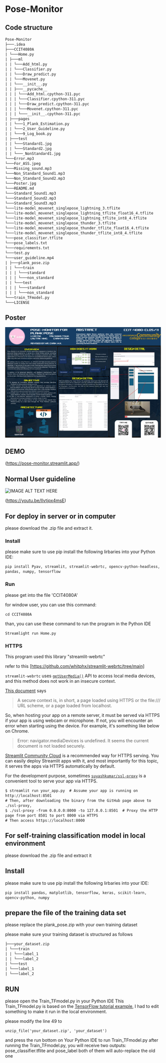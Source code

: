 # Pose-Monitor
## Code structure
```shell
Pose-Monitor
├───.idea
├───CCIT4080A
| └───Home.py
| ├───ml
| | └───Add_html.py
| | └───Classifier.py
| | └───Draw_predict.py
| | └───Movenet.py
| | └───__init__.py
| | ├───__pycache__
| | | └───Add_html.cpython-311.pyc
| | | └───Classifier.cpython-311.pyc
| | | └───Draw_predict.cpython-311.pyc
| | | └───Movenet.cpython-311.pyc
| | | └───__init__.cpython-311.pyc
| ├───pages
| | └───1_Plank_Estimation.py
| | └───2_User_Guideline.py
| | └───9_Log_book.py
| ├───test
| | └───Standard1.jpg
| | └───Standard2.jpg
| | └───_NonStandard1.jpg
└───Error.mp3
└───For_ASS.jpeg
└───Missing_sound.mp3
└───Non_Standard_Sound1.mp3
└───Non_Standard_Sound2.mp3
└───Poster.jpg
└───README.md
└───Standard_Sound1.mp3
└───Standard_Sound2.mp3
└───Standard_Sound3.mp3
└───lite-model_movenet_singlepose_lightning_3.tflite
└───lite-model_movenet_singlepose_lightning_tflite_float16_4.tflite
└───lite-model_movenet_singlepose_lightning_tflite_int8_4.tflite
└───lite-model_movenet_singlepose_thunder_3.tflite
└───lite-model_movenet_singlepose_thunder_tflite_float16_4.tflite
└───lite-model_movenet_singlepose_thunder_tflite_int8_4.tflite
└───pose_classifier.tflite
└───pose_labels.txt
└───requirements.txt
└───test.py
└───user_guideline.mp4
| ├───plank_pose.zip
| | └───train
| | | └───standard
| | | └───non_standard
| | └───test
| | | └───standard
| | | └───non_standard
└───train_TFmodel.py
└───LICENSE
```
## Poster
![Poster](Poster.jpg)
## DEMO 
(https://pose-monitor.streamlit.app/)
## Normal User guideline
![IMAGE ALT TEXT HERE](http://img.youtube.com/vi/Ilvtjpx4msE/0.jpg)

(https://youtu.be/Ilvtjpx4msE)
## For deploy in server or in computer
please download the .zip file and extract it.

### Install
please make sure to use pip install the following lirbaries into your Python IDE:
```shell
pip install Pyav, streamlit, streamlit-webrtc, opencv-python-headless, pandas, numpy, tensorflow
```

### Run
please get into the file 'CCIT4080A'

for window user, you can use this command:
```shell
cd CCIT4080A
```

than, you can use these command to run the program in the Python IDE
```shell
Streamlight run Home.py
```

### HTTPS

This program used this library "streamlit-webrtc"

refer to this [https://github.com/whitphx/streamlit-webrtc/tree/main]

`streamlit-webrtc` uses [`getUserMedia()`](https://developer.mozilla.org/en-US/docs/Web/API/MediaDevices/getUserMedia) API to access local media devices, and this method does not work in an insecure context.

[This document](https://developer.mozilla.org/en-US/docs/Web/API/MediaDevices/getUserMedia#privacy_and_security) says
> A secure context is, in short, a page loaded using HTTPS or the file:/// URL scheme, or a page loaded from localhost.

So, when hosting your app on a remote server, it must be served via HTTPS if your app is using webcam or microphone.
If not, you will encounter an error when starting using the device. For example, it's something like below on Chrome.
> Error: navigator.mediaDevices is undefined. It seems the current document is not loaded securely.

[Streamlit Community Cloud](https://streamlit.io/cloud) is a recommended way for HTTPS serving. You can easily deploy Streamlit apps with it, and most importantly for this topic, it serves the apps via HTTPS automatically by default.

For the development purpose, sometimes [`suyashkumar/ssl-proxy`](https://github.com/suyashkumar/ssl-proxy) is a convenient tool to serve your app via HTTPS.
```shell
$ streamlit run your_app.py  # Assume your app is running on http://localhost:8501
# Then, after downloading the binary from the GitHub page above to ./ssl-proxy,
$ ./ssl-proxy -from 0.0.0.0:8000 -to 127.0.0.1:8501  # Proxy the HTTP page from port 8501 to port 8000 via HTTPS
# Then access https://localhost:8000
```

## For self-training classification model in local environment
please download the .zip file and extract it
## Install
please make sure to use pip install the following lirbaries into your IDE:
```shell
pip install pandas, matplotlib, tensorflow, keras, scikit-learn, opencv-python, numpy
```
## prepare the file of the training data set
please replace the plank_pose.zip with your own training dataset

please make sure your training dataset is structured as follows
```shell
├───your_dataset.zip
| └───train
| | └───label_1
| | └───label_2
| └───test
| └───label_1
| └───label_2
```
## RUN
please open the Train_TFmodel.py in your Python IDE
This Train_TFmodel.py is based on the [TensorFlow tutorial example](https://tensorflow.google.cn/lite/tutorials/pose_classification?hl=zh-cn), I had to edit something to make it run in the local environment.

please modify the line 49 to
```shell
unzip_file('your_dataset.zip', 'your_dataset')
```

and press the run bottom on Your Python IDE to run Train_TFmodel.py
after running the Train_TFmodel.py, you will receive two outputs:
pose_classifier.tflite and pose_label
both of them will auto-replace the old one

